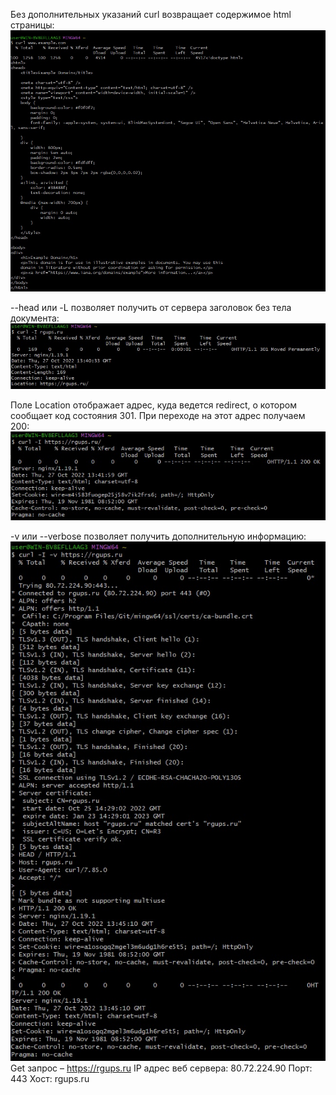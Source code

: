Без дополнительных указаний curl возвращает содержимое html страницы:
<img src="img/1.jpg">

--head или -L позволяет получить от сервера заголовок без тела документа:
<img src="img/2.jpg">

Поле Location отображает адрес, куда ведется redirect, о котором сообщает код состояния 301. При переходе на этот адрес получаем 200:
<img src="img/3.jpg">

-v или --verbose позволяет получить дополнительную информацию:
<img src="img/4.jpg">
Get запрос – https://rgups.ru
IP адрес веб сервера: 80.72.224.90
Порт: 443
Хост: rgups.ru
